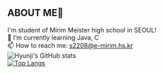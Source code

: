 ## ABOUT ME👋

<!--
**de-quei/de-quei** is a ✨ _special_ ✨ repository because its `README.md` (this file) appears on your GitHub profile.

Here are some ideas to get you started;

- 🔭 I’m currently working on ...
🌱 I’m currently learning Java, C
- 👯 I’m looking to collaborate on ...
- 🤔 I’m looking for help with ...
- 💬 Ask me about ...
📫 How to reach me: s2208@e-mirim.hs.kr
- 😄 Pronouns: ...
- ⚡ Fun fact: ...
⚡ Fun fact: I want to be a beckend developer!
--> 
I'm student of Mirim Meister high school in SEOUL!</br>
🌱 I’m currently learning Java, C </br>
📫 How to reach me: s2208@e-mirim.hs.kr </br>
![Hyunji's GitHub stats](https://github-readme-stats.vercel.app/api?username=de-quei&show_icons=true&theme=graywhite) </br>
[![Top Langs](https://github-readme-stats.vercel.app/api/top-langs/?username=de-quei)](https://github.com/anuraghazra/github-readme-stats)


